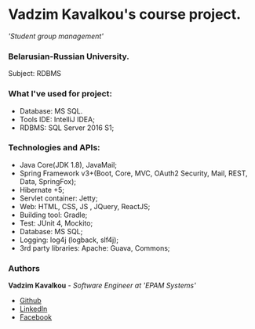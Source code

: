 # Vadzim Kavalkou's course project.
_'Student group management'_

### Belarusian-Russian University.
Subject: RDBMS

### What I've used for project:
* Database: MS SQL.
* Tools IDE: IntelliJ IDEA;
* RDBMS: SQL Server 2016 S1;
### Technologies and APIs: 
* Java Core(JDK 1.8), JavaMail;
* Spring Framework v3+(Boot, Core, MVC, OAuth2 Security, Mail, REST, Data, SpringFox);
* Hibernate +5;
* Servlet container: Jetty;
* Web: HTML, CSS, JS , JQuery, ReactJS;
* Building tool: Gradle;
* Test: JUnit 4, Mockito;
* Database: MS SQL;
* Logging: log4j (logback, slf4j);
* 3rd party libraries: Apache: Guava, Commons;

### Authors
**Vadzim Kavalkou** - *Software Engineer at 'EPAM Systems'* 
* [Github](https://github.com/fragaLY)
* [LinkedIn](https://www.linkedin.com/in/vadzimkavalkou/) 
* [Facebook](https://www.facebook.com/ohmyoga)

